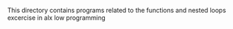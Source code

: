 This directory contains programs related to the functions and nested loops excercise in alx low programming
